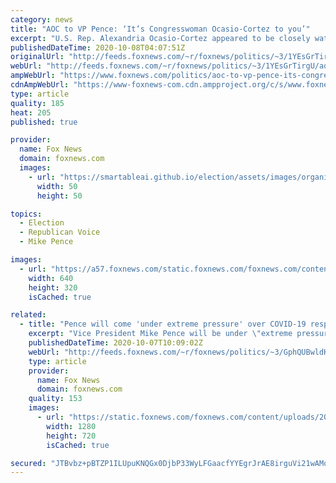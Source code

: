 ```yaml
---
category: news
title: "AOC to VP Pence: ‘It’s Congresswoman Ocasio-Cortez to you’"
excerpt: "U.S. Rep. Alexandria Ocasio-Cortez appeared to be closely watching the vice presidential debate Wednesday night, tweeting several responses to comments by Vice President Mike Pence."
publishedDateTime: 2020-10-08T04:07:51Z
originalUrl: "http://feeds.foxnews.com/~r/foxnews/politics/~3/1YEsGrTirgU/aoc-to-vp-pence-its-congresswoman-ocasio-cortez-to-you"
webUrl: "http://feeds.foxnews.com/~r/foxnews/politics/~3/1YEsGrTirgU/aoc-to-vp-pence-its-congresswoman-ocasio-cortez-to-you"
ampWebUrl: "https://www.foxnews.com/politics/aoc-to-vp-pence-its-congresswoman-ocasio-cortez-to-you.amp"
cdnAmpWebUrl: "https://www-foxnews-com.cdn.ampproject.org/c/s/www.foxnews.com/politics/aoc-to-vp-pence-its-congresswoman-ocasio-cortez-to-you.amp"
type: article
quality: 185
heat: 205
published: true

provider:
  name: Fox News
  domain: foxnews.com
  images:
    - url: "https://smartableai.github.io/election/assets/images/organizations/foxnews.com-50x50.jpg"
      width: 50
      height: 50

topics:
  - Election
  - Republican Voice
  - Mike Pence

images:
  - url: "https://a57.foxnews.com/static.foxnews.com/foxnews.com/content/uploads/2019/07/640/320/Pence-AOC_AP-Getty.jpg?ve=1&tl=1"
    width: 640
    height: 320
    isCached: true

related:
  - title: "Pence will come 'under extreme pressure' over COVID-19 response in VP debate, pollster predicts"
    excerpt: "Vice President Mike Pence will be under \"extreme pressure to answer tough questions\" during Wednesday's vice presidential debate about the Trump administration's response to the coronavirus pandemic, Fox News contributor Kristen Soltis Anderson told the \"Fox News Rundown\" podcast."
    publishedDateTime: 2020-10-07T10:09:02Z
    webUrl: "http://feeds.foxnews.com/~r/foxnews/politics/~3/GphQUBwldKE/vice-presidential-debate-preview-pence-harris"
    type: article
    provider:
      name: Fox News
      domain: foxnews.com
    quality: 153
    images:
      - url: "https://static.foxnews.com/foxnews.com/content/uploads/2020/10/KAMALA-HARRIS-pence-AP.jpg"
        width: 1280
        height: 720
        isCached: true

secured: "JTBvbz+pBTZP1ILUpuKNQGx0DjbP33WyLFGaacfYYEgrJrAE8irguVi21wAMoJexFdeyfCHvlpWQ/I5mAY8848n3wv6FLWrdbia/yNKmkAD+KfyUpH2KH0py2buA71KpKFzFS2C/3CQl7Drs+y1yEvUvWZKRQmQzEZjpjo3bVoHXhvHzq18201Eg7U4jXlYq9ePMmVmNvX0zcZmE8GiX+Wnv6OsmFix6m4j5upwWPwo/pSQ9WJspQfodK1RD5WiO/r8o0K94qFYY/1CUb1K2kehQTAkmmlrVk431tL/mzyQX6wf0ekkqQqPg2HUHZDp5GnCN7km4pWzuvHIqjPizLsgSMEE5bmPhqhxUPBfd0WM=;u44UIS/KsIASyLyOsL0L9Q=="
---
```


